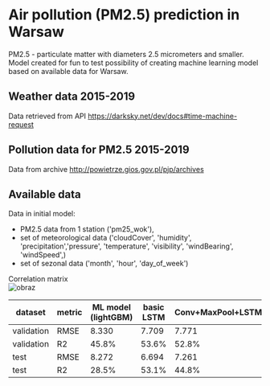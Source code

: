 # Air pollution (PM2.5) prediction in Warsaw
PM2.5 - particulate matter with diameters 2.5 micrometers and smaller. 
Model created for fun to test possibility of creating machine learning model based on available data for Warsaw.  


## Weather data 2015-2019
Data retrieved from API https://darksky.net/dev/docs#time-machine-request  

## Pollution data for PM2.5 2015-2019
Data from archive http://powietrze.gios.gov.pl/pjp/archives  

## Available data
Data in initial model:  
* PM2.5 data from 1 station ('pm25_wok'), 
* set of meteorological data ('cloudCover', 'humidity', 'precipitation','pressure', 'temperature', 'visibility', 'windBearing', 'windSpeed',)
* set of sezonal data ('month',  'hour', 'day_of_week')

Correlation matrix  
![obraz](https://user-images.githubusercontent.com/10920417/161531112-9b0567c1-756c-4a71-862e-f800dd10b281.png)



|dataset | metric |	ML model (lightGBM)	| basic LSTM	| Conv+MaxPool+LSTM+Dropout |	LSTM+LSTM   | 
|--- | --- | --- | --- | --- | --- | 
|validation	 | RMSE	 | 8.330	 | 7.709	 | 7.771	 | 8.211 | 
|validation	 | R2	 | 45.8%	 | 53.6%	 | 52.8%	 | 47.4% | 
|test	 | RMSE	 | 8.272	 | 6.694	 | 7.261	 | 7.180 | 
|test	 | R2	 | 28.5%	 | 53.1%	 | 44.8%	 | 46.0% | 

